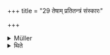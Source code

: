 +++
title = "29 तेषाम् प्रतितन्त्रं संस्कारः"

+++

<details><summary>Müller</summary>

At every sacrifice these vessels are to be purified.
</details>

<details><summary>थिते</summary>

तेषां प्रतितन्त्रं संस्कारः २९
</details>
